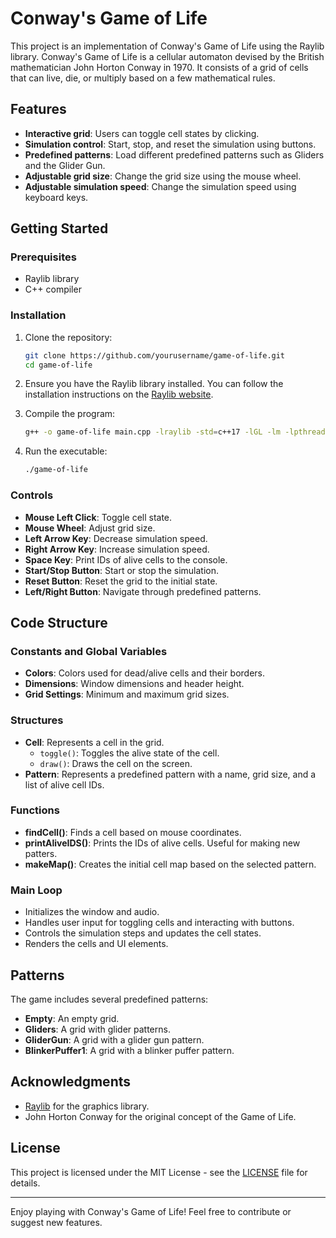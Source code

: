 # Conway's Game of Life

This project is an implementation of Conway's Game of Life using the Raylib library. Conway's Game of Life is a cellular automaton devised by the British mathematician John Horton Conway in 1970. It consists of a grid of cells that can live, die, or multiply based on a few mathematical rules.

## Features

- **Interactive grid**: Users can toggle cell states by clicking.
- **Simulation control**: Start, stop, and reset the simulation using buttons.
- **Predefined patterns**: Load different predefined patterns such as Gliders and the Glider Gun.
- **Adjustable grid size**: Change the grid size using the mouse wheel.
- **Adjustable simulation speed**: Change the simulation speed using keyboard keys.

## Getting Started

### Prerequisites

- Raylib library
- C++ compiler

### Installation

1. Clone the repository:

    ```bash
    git clone https://github.com/yourusername/game-of-life.git
    cd game-of-life
    ```

2. Ensure you have the Raylib library installed. You can follow the installation instructions on the [Raylib website](https://www.raylib.com/).

3. Compile the program:

    ```bash
    g++ -o game-of-life main.cpp -lraylib -std=c++17 -lGL -lm -lpthread -ldl -lrt -lX11
    ```

4. Run the executable:

    ```bash
    ./game-of-life
    ```

### Controls

- **Mouse Left Click**: Toggle cell state.
- **Mouse Wheel**: Adjust grid size.
- **Left Arrow Key**: Decrease simulation speed.
- **Right Arrow Key**: Increase simulation speed.
- **Space Key**: Print IDs of alive cells to the console.
- **Start/Stop Button**: Start or stop the simulation.
- **Reset Button**: Reset the grid to the initial state.
- **Left/Right Button**: Navigate through predefined patterns.

## Code Structure

### Constants and Global Variables

- **Colors**: Colors used for dead/alive cells and their borders.
- **Dimensions**: Window dimensions and header height.
- **Grid Settings**: Minimum and maximum grid sizes.

### Structures

- **Cell**: Represents a cell in the grid.
  - `toggle()`: Toggles the alive state of the cell.
  - `draw()`: Draws the cell on the screen.
- **Pattern**: Represents a predefined pattern with a name, grid size, and a list of alive cell IDs.

### Functions

- **findCell()**: Finds a cell based on mouse coordinates.
- **printAliveIDS()**: Prints the IDs of alive cells. Useful for making new patters.
- **makeMap()**: Creates the initial cell map based on the selected pattern.

### Main Loop

- Initializes the window and audio.
- Handles user input for toggling cells and interacting with buttons.
- Controls the simulation steps and updates the cell states.
- Renders the cells and UI elements.

## Patterns

The game includes several predefined patterns:

- **Empty**: An empty grid.
- **Gliders**: A grid with glider patterns.
- **GliderGun**: A grid with a glider gun pattern.
- **BlinkerPuffer1**: A grid with a blinker puffer pattern.

## Acknowledgments

- [Raylib](https://www.raylib.com/) for the graphics library.
- John Horton Conway for the original concept of the Game of Life.

## License

This project is licensed under the MIT License - see the [LICENSE](LICENSE) file for details.

---

Enjoy playing with Conway's Game of Life! Feel free to contribute or suggest new features.